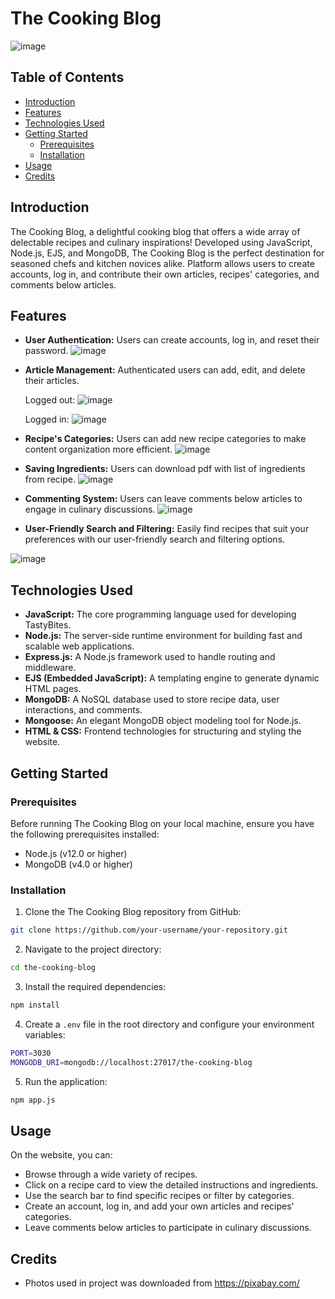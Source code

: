 
# The Cooking Blog

![image](https://github.com/Nbn99/The-Cooking-Blog/assets/109953057/2406403b-ff7b-481b-ac23-ebc732bb3d26)

## Table of Contents

- [Introduction](#introduction)
- [Features](#features)
- [Technologies Used](#technologies-used)
- [Getting Started](#getting-started)
  - [Prerequisites](#prerequisites)
  - [Installation](#installation)
- [Usage](#usage)
- [Credits](#Credits)

## Introduction

The Cooking Blog, a delightful cooking blog that offers a wide array of delectable recipes and culinary inspirations! Developed using JavaScript, Node.js, EJS, and MongoDB, The Cooking Blog is the perfect destination for seasoned chefs and kitchen novices alike. Platform allows users to create accounts, log in, and contribute their own articles, recipes' categories, and comments below articles. 

## Features

- **User Authentication:** Users can create accounts, log in, and reset their password.
![image](https://github.com/Nbn99/The-Cooking-Blog/assets/109953057/0020c624-7cbb-4c77-8f5e-4b5f957e5966)

- **Article Management:** Authenticated users can add, edit, and delete their articles.
  
  Logged out:
  ![image](https://github.com/Nbn99/The-Cooking-Blog/assets/109953057/bca78cc1-3cce-401c-b80e-02055ba527f8)

  Logged in:
  ![image](https://github.com/Nbn99/The-Cooking-Blog/assets/109953057/4a1fb173-9aa3-445e-95dc-5085a64bb6cd)


- **Recipe's Categories:** Users can add new recipe categories to make content organization more efficient.
  ![image](https://github.com/Nbn99/The-Cooking-Blog/assets/109953057/40c36c3b-1170-4338-8025-9afa2b4fcb8a)

- **Saving Ingredients:** Users can download pdf with list of ingredients from recipe.
  ![image](https://github.com/Nbn99/The-Cooking-Blog/assets/109953057/f72111cf-750f-4f90-9d33-579cd8bde552)

- **Commenting System:** Users can leave comments below articles to engage in culinary discussions.
  ![image](https://github.com/Nbn99/The-Cooking-Blog/assets/109953057/dd7bcdc7-c270-4955-8305-aa2ac9df4229)

- **User-Friendly Search and Filtering:** Easily find recipes that suit your preferences with our user-friendly search and filtering options.
  
![image](https://github.com/Nbn99/The-Cooking-Blog/assets/109953057/d02652f2-ee88-4f34-b31b-bfca127a1e49)

## Technologies Used

- **JavaScript:** The core programming language used for developing TastyBites.
- **Node.js:** The server-side runtime environment for building fast and scalable web applications.
- **Express.js:** A Node.js framework used to handle routing and middleware.
- **EJS (Embedded JavaScript):** A templating engine to generate dynamic HTML pages.
- **MongoDB:** A NoSQL database used to store recipe data, user interactions, and comments.
- **Mongoose:** An elegant MongoDB object modeling tool for Node.js.
- **HTML & CSS:** Frontend technologies for structuring and styling the website.

## Getting Started

### Prerequisites

Before running The Cooking Blog on your local machine, ensure you have the following prerequisites installed:

- Node.js (v12.0 or higher)
- MongoDB (v4.0 or higher)

### Installation

1. Clone the The Cooking Blog repository from GitHub:

```bash
git clone https://github.com/your-username/your-repository.git
```

2. Navigate to the project directory:
```bash
cd the-cooking-blog
```
3. Install the required dependencies:
```bash
npm install
```
4. Create a `.env` file in the root directory and configure your environment variables:

```bash
PORT=3030
MONGODB_URI=mongodb://localhost:27017/the-cooking-blog
```
5. Run the application:
```bash
npm app.js
```

## Usage

On the website, you can:

- Browse through a wide variety of recipes.
- Click on a recipe card to view the detailed instructions and ingredients.
- Use the search bar to find specific recipes or filter by categories.
- Create an account, log in, and add your own articles and recipes' categories.
- Leave comments below articles to participate in culinary discussions.


## Credits

- Photos used in project was downloaded from https://pixabay.com/
